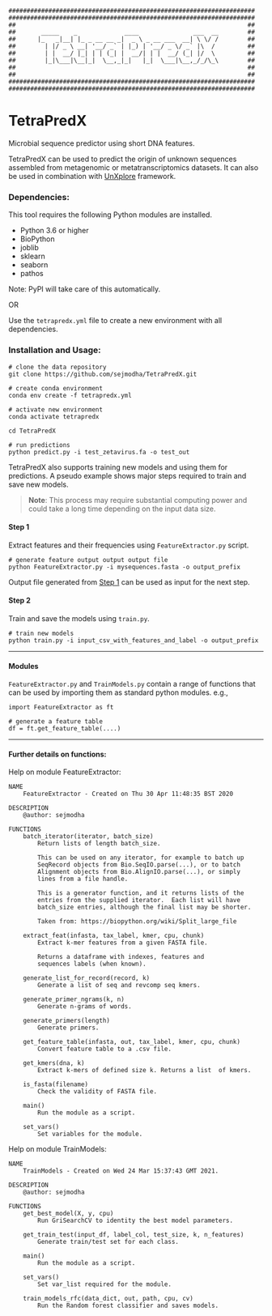     ####################################################################
    ####################################################################
    ##                                                                ##
    ##       _____    _             ____               ___  __        ##
    ##      |_   _|__| |_ _ __ __ _|  _ \ _ __ ___  __| \ \/ /        ##
    ##        | |/ _ \ __| '__/ _` | |_) | '__/ _ \/ _` |\  /         ##
    ##        | |  __/ |_| | | (_| |  __/| | |  __/ (_| |/  \         ##
    ##        |_|\___|\__|_|  \__,_|_|   |_|  \___|\__,_/_/\_\        ##
    ##                                                                ##
    ##                                                                ##
    ####################################################################
    ####################################################################

# TetraPredX

Microbial sequence predictor using short DNA features.

TetraPredX can be used to predict the origin of unknown sequences assembled from metagenomic or metatranscriptomics datasets. It can also be used in combination with [UnXplore](https://github.com/sejmodha/UnXplore "UnXplore") framework.

### Dependencies:

This tool requires the following Python modules are installed.

- Python 3.6 or higher
- BioPython
- joblib
- sklearn
- seaborn
- pathos

Note: PyPI will take care of this automatically.

OR

Use the `tetrapredx.yml` file to create a new environment with all dependencies.

### Installation and Usage:

```
# clone the data repository
git clone https://github.com/sejmodha/TetraPredX.git

# create conda environment
conda env create -f tetrapredx.yml

# activate new environment
conda activate tetrapredx

cd TetraPredX

# run predictions
python predict.py -i test_zetavirus.fa -o test_out

```

TetraPredX also supports training new models and using them for predictions.
A pseudo example shows major steps required to train and save new models.

> **Note**: This process may require substantial computing power and could take a long time depending on the input data size.

#### Step 1
Extract features and their frequencies using `FeatureExtractor.py` script.

```
# generate feature output output output file
python FeatureExtractor.py -i mysequences.fasta -o output_prefix
```
Output file generated from [Step 1](#Step-1) can be used as input for the next step.

#### Step 2
Train and save the models using `train.py`.

```
# train new models
python train.py -i input_csv_with_features_and_label -o output_prefix
```
***

#### Modules

`FeatureExtractor.py` and `TrainModels.py` contain a range of functions that can be used by importing them as standard python modules.
e.g.,

```
import FeatureExtractor as ft

# generate a feature table
df = ft.get_feature_table(....)
```

***

#### Further details on functions:

Help on module FeatureExtractor:

```
NAME
    FeatureExtractor - Created on Thu 30 Apr 11:48:35 BST 2020

DESCRIPTION
    @author: sejmodha

FUNCTIONS
    batch_iterator(iterator, batch_size)
        Return lists of length batch_size.

        This can be used on any iterator, for example to batch up
        SeqRecord objects from Bio.SeqIO.parse(...), or to batch
        Alignment objects from Bio.AlignIO.parse(...), or simply
        lines from a file handle.

        This is a generator function, and it returns lists of the
        entries from the supplied iterator.  Each list will have
        batch_size entries, although the final list may be shorter.

        Taken from: https://biopython.org/wiki/Split_large_file

    extract_feat(infasta, tax_label, kmer, cpu, chunk)
        Extract k-mer features from a given FASTA file.

        Returns a dataframe with indexes, features and
        sequences labels (when known).

    generate_list_for_record(record, k)
        Generate a list of seq and revcomp seq kmers.

    generate_primer_ngrams(k, n)
        Generate n-grams of words.

    generate_primers(length)
        Generate primers.

    get_feature_table(infasta, out, tax_label, kmer, cpu, chunk)
        Convert feature table to a .csv file.

    get_kmers(dna, k)
        Extract k-mers of defined size k. Returns a list  of kmers.

    is_fasta(filename)
        Check the validity of FASTA file.

    main()
        Run the module as a script.

    set_vars()
        Set variables for the module.
```

Help on module TrainModels:

```
NAME
    TrainModels - Created on Wed 24 Mar 15:37:43 GMT 2021.

DESCRIPTION
    @author: sejmodha

FUNCTIONS
    get_best_model(X, y, cpu)
        Run GriSearchCV to identity the best model parameters.

    get_train_test(input_df, label_col, test_size, k, n_features)
        Generate train/test set for each class.

    main()
        Run the module as a script.

    set_vars()
        Set var_list required for the module.

    train_models_rfc(data_dict, out, path, cpu, cv)
        Run the Random forest classifier and saves models.

```
